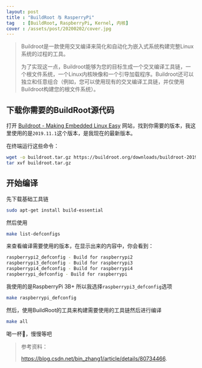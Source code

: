 ```yaml
---
layout: post
title : "BuildRoot 与 RasperryPi"
tag   : [BuildRoot, RaspberryPi, Kernel, 内核]
cover : /assets/post/20200202/cover.jpg
---
```


>Buildroot是一款使用交叉编译来简化和自动化为嵌入式系统构建完整Linux系统的过程的工具。
>
>为了实现这一点，Buildroot能够为您的目标生成一个交叉编译工具链，一个根文件系统，一个Linux内核映像和一个引导加载程序。Buildroot还可以独立和任意组合（例如，您可以使用现有的交叉编译工具链，并仅使用Buildroot构建您的根文件系统）。



## 下载你需要的BuildRoot源代码

打开 [Buildroot - Making Embedded Linux Easy](https://buildroot.org/download.html) 网站，找到你需要的版本，我这里使用的是`2019.11.1`这个版本，是我现在的最新版本。

在终端运行这些命令：

```bash
wget -o buildroot.tar.gz https://buildroot.org/downloads/buildroot-2019.11.1.tar.gz
tar xvf buildroot.tar.gz
```



## 开始编译

先下载基础工具链

```bash
sudo apt-get install build-essential
```

然后使用

```bash
make list-defconfigs 
```

来查看编译需要使用的版本，在显示出来的内容中，你会看到：

```bash
raspberrypi2_defconfig - Build for raspberrypi2
raspberrypi3_defconfig - Build for raspberrypi3
raspberrypi4_defconfig - Build for raspberrypi4
raspberrypi_defconfig - Build for raspberrypi
```

我使用的是RaspberryPi 3B+ 所以我选择`raspberrypi3_defconfig`选项

```bash
make raspberrypi_defconfig
```

然后，使用BuildRoot的工具来构建需要使用的工具链然后进行编译

```bash
make all
```

喝一杯🍵，慢慢等吧



> 参考资料：
>
> https://blog.csdn.net/bin_zhang1/article/details/80734466. 